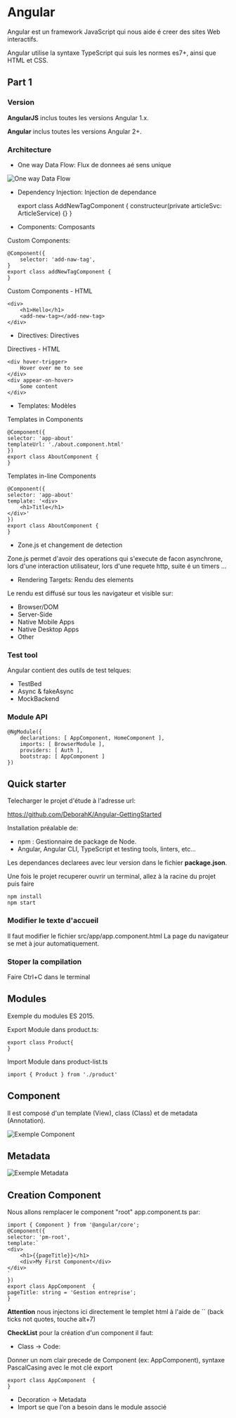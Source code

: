 # Angular

Angular est un framework JavaScript qui nous aide é creer des sites Web interactifs.

Angular utilise la syntaxe TypeScript qui suis les normes es7+, ainsi que HTML et CSS.

## Part 1
### Version

**AngularJS** inclus toutes les versions Angular 1.x.

**Angular** inclus toutes les versions Angular 2+.

### Architecture

- One way Data Flow: Flux de donnees aé sens unique

![One way Data Flow](Documents/dataFlow.bmp)

- Dependency Injection: Injection de dependance

	export class AddNewTagComponent {
		constructeur(private articleSvc: ArticleService) {}
	}
	
- Components: Composants

Custom Components:

	@Component({
		selector: 'add-naw-tag',
	}
	export class addNewTagComponent {
	}
	
Custom Components - HTML

	<div>
		<h1>Hello</h1>
		<add-new-tag></add-new-tag>
	</div>	

- Directives: Directives

Directives - HTML

	<div hover-trigger>
		Hover over me to see
	</div>
	<div appear-on-hover>
		Some content
	</div>


- Templates: Modèles

Templates in Components
	
	@Component({
	selector: 'app-about'
	templateUrl: './about.component.html'
	})
	export class AboutComponent {
	}

Templates in-line Components

	@Component({
	selector: 'app-about'
	template: '<div>
		<h1>Title</h1>
	</div>'
	})
	export class AboutComponent {
	}

- Zone.js et changement de detection

Zone.js permet d'avoir des operations qui s'execute de facon asynchrone, lors d'une interaction utilisateur, lors d'une requete http, suite é un timers ...

- Rendering Targets: Rendu des elements

Le rendu est diffusé sur tous les navigateur et visible sur:

* Browser/DOM
* Server-Side
* Native Mobile Apps  
* Native Desktop Apps
* Other  

### Test tool

Angular contient des outils de test telques:

* TestBed
* Async & fakeAsync
* MockBackend

### Module API

	@NgModule({
		declarations: [ AppComponent, HomeComponent ],
		imports: [ BrowserModule ],
		providers: [ Auth ],
		bootstrap: [ AppComponent ]
	})

## Quick starter

Telecharger le projet d'étude à l'adresse url:

https://github.com/DeborahK/Angular-GettingStarted

Installation préalable de:

- npm : Gestionnaire de package de Node.
- Angular, Angular CLI, TypeScript et testing tools, linters, etc...

Les dependances declarees avec leur version dans le fichier **package.json**.

Une fois le projet recuperer ouvrir un terminal, allez à la racine du projet puis faire

	npm install
	npm start

### Modifier le texte d'accueil

Il faut modifier le fichier src/app/app.component.html
La page du navigateur se met à jour automatiquement.

### Stoper la compilation

Faire Ctrl+C dans le terminal

## Modules

Exemple du modules ES 2015.

Export Module dans product.ts:

	export class Product{
	}

Import Module dans product-list.ts

	import { Product } from './product'

## Component

Il est composé d'un template (View), class (Class) et de metadata (Annotation).

![Exemple Component](Documents/component.bmp)

## Metadata

![Exemple Metadata](Documents/metadata.bmp)

## Creation Component

Nous allons remplacer le component "root" app.component.ts par:

	import { Component } from '@angular/core';
	@Component({
	selector: 'pm-root',
	template:`
	<div>
		<h1>{{pageTitle}}</h1>
		<div>My First Component</div>
	</div>
	`
	})
	export class AppComponent  {
	pageTitle: string = 'Gestion entreprise';
	}

**Attention** nous injectons ici directement le templet html à l'aide de `` (back ticks not quotes, touche alt+7)

**CheckList** pour la création d'un component il faut:
- Class -> Code:

Donner un nom clair precede de Component (ex: AppComponent), syntaxe PascalCasing avec le mot clé export

	export class AppComponent  {
	}


- Decoration -> Metadata
- Import se que l'on a besoin dans le module associé


